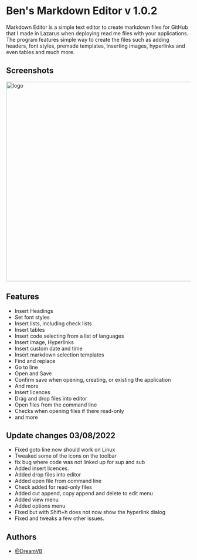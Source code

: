 # Ben's Markdown Editor v 1.0.2

Markdown Editor is a simple text editor to create markdown files for GitHub 
that I made in Lazarus when deploying read me files with your applications. The program features 
simple way to create the files such as adding headers, font styles, premade 
templates, inserting images, hyperlinks and even tables and much more.

## Screenshots

<img width="543" alt="logo" src="https://user-images.githubusercontent.com/17520035/182692953-7049820f-c14d-478a-98f4-e50bd32bb511.png">

## Features

- Insert Headings
- Set font styles
- Insert lists, including check lists
- Insert tables
- Insert code selecting from a list of languages
- Insert image, Hyperlinks
- Insert custom date and time
- Insert markdown selection templates
- Find and replace
- Go to line
- Open and Save
- Confirm save when opening, creating, or existing the application
- And more
- Insert licences
- Drag and drop files into editor
- Open files from the command line
- Checks when opening files if there read-only
- and more


## Update changes 03/08/2022

- Fixed goto line now should work on Linux
- Tweaked some of the icons on the toolbar
- fix bug where code was not linked up for sup and sub
- Added insert licences.
- Added drop files into editor
- Added open file from command line
- Check added for read-only files
- Added cut append, copy append and delete to edit menu
- Added view menu
- Added options menu
- Fixed but with Shift+h does not now show the hyperlink dialog
- Fixed and tweaks a few other issues.

## Authors

- [@DreamVB](https://github.com/DreamVB)



